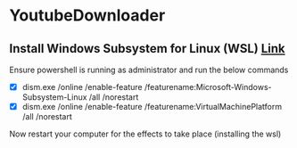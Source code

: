 # YoutubeDownloader

## Install Windows Subsystem for Linux (WSL) [Link](https://learn.microsoft.com/en-us/windows/wsl/install-manual)
Ensure powershell is running as administrator and run the below commands
- [x] dism.exe /online /enable-feature /featurename:Microsoft-Windows-Subsystem-Linux /all /norestart
- [x] dism.exe /online /enable-feature /featurename:VirtualMachinePlatform /all /norestart

Now restart your computer for the effects to take place (installing the wsl)
